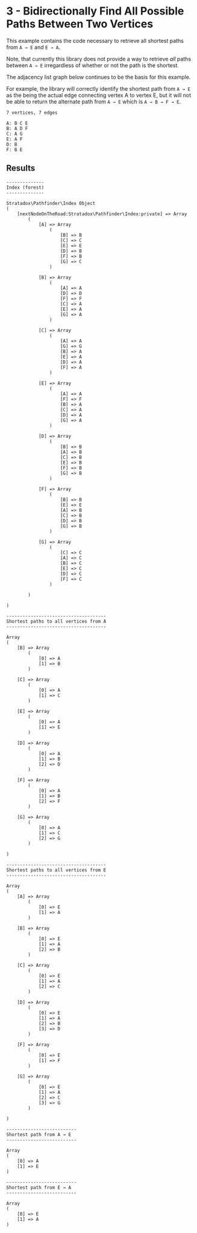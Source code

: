 # 3 - Bidirectionally Find All Possible Paths Between Two Vertices

This example contains the code necessary to retrieve all shortest paths from `A → E` and `E → A`.

Note, that currently this library does not provide a way to retrieve *all* paths between `A → E` irregardless of whether or not the path is the shortest.

The adjacency list graph below continues to be the basis for this example.

For example, the library will correctly identify the shortest path from `A → E` as the being the actual edge connecting vertex A to vertex E, but it will not be able to return the alternate path from `A → E` which is `A → B → F → E`.

```
7 vertices, 7 edges

A: B C E
B: A D F
C: A G
E: A F
D: B
F: B E
```

## Results

```
--------------
Index (forest)
--------------

Stratadox\Pathfinder\Index Object
(
    [nextNodeOnTheRoad:Stratadox\Pathfinder\Index:private] => Array
        (
            [A] => Array
                (
                    [B] => B
                    [C] => C
                    [E] => E
                    [D] => B
                    [F] => B
                    [G] => C
                )

            [B] => Array
                (
                    [A] => A
                    [D] => D
                    [F] => F
                    [C] => A
                    [E] => A
                    [G] => A
                )

            [C] => Array
                (
                    [A] => A
                    [G] => G
                    [B] => A
                    [E] => A
                    [D] => A
                    [F] => A
                )

            [E] => Array
                (
                    [A] => A
                    [F] => F
                    [B] => A
                    [C] => A
                    [D] => A
                    [G] => A
                )

            [D] => Array
                (
                    [B] => B
                    [A] => B
                    [C] => B
                    [E] => B
                    [F] => B
                    [G] => B
                )

            [F] => Array
                (
                    [B] => B
                    [E] => E
                    [A] => B
                    [C] => B
                    [D] => B
                    [G] => B
                )

            [G] => Array
                (
                    [C] => C
                    [A] => C
                    [B] => C
                    [E] => C
                    [D] => C
                    [F] => C
                )

        )

)

-------------------------------------
Shortest paths to all vertices from A
-------------------------------------

Array
(
    [B] => Array
        (
            [0] => A
            [1] => B
        )

    [C] => Array
        (
            [0] => A
            [1] => C
        )

    [E] => Array
        (
            [0] => A
            [1] => E
        )

    [D] => Array
        (
            [0] => A
            [1] => B
            [2] => D
        )

    [F] => Array
        (
            [0] => A
            [1] => B
            [2] => F
        )

    [G] => Array
        (
            [0] => A
            [1] => C
            [2] => G
        )

)

-------------------------------------
Shortest paths to all vertices from E
-------------------------------------

Array
(
    [A] => Array
        (
            [0] => E
            [1] => A
        )

    [B] => Array
        (
            [0] => E
            [1] => A
            [2] => B
        )

    [C] => Array
        (
            [0] => E
            [1] => A
            [2] => C
        )

    [D] => Array
        (
            [0] => E
            [1] => A
            [2] => B
            [3] => D
        )

    [F] => Array
        (
            [0] => E
            [1] => F
        )

    [G] => Array
        (
            [0] => E
            [1] => A
            [2] => C
            [3] => G
        )

)

--------------------------
Shortest path from A → E
--------------------------

Array
(
    [0] => A
    [1] => E
)

--------------------------
Shortest path from E → A
--------------------------

Array
(
    [0] => E
    [1] => A
)
```
